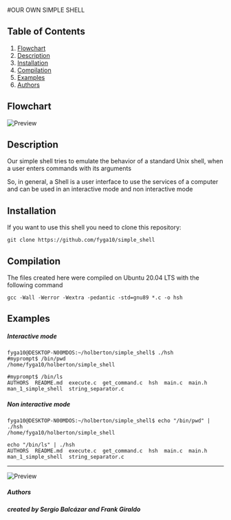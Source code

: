 #OUR OWN SIMPLE SHELL
## Table of Contents
1. [Flowchart](#Flowchart)
2. [Description](#Description)
3. [Installation](#Installation)
4. [Compilation](#installation)
5. [Examples](#examples)
6. [Authors](#Authors)
<h2>Flowchart</h2>

![Preview](https://github.com/fyga10/simple_shell/blob/master/Interactive_shell.drawio.png)
<h2>Description</h2>
<p>Our simple shell tries to emulate the behavior of a standard Unix shell, when a user enters commands with its arguments</p>
<p>So, in general, a Shell is a user interface to use the services of a computer and can be used in an interactive mode and non interactive mode<p>
<h2>Installation</h2>
<p>If you want to use this shell you need to clone this repository:</p>

    git clone https://github.com/fyga10/simple_shell
<h2>Compilation</h2>
</p>The files created here were compiled on Ubuntu 20.04 LTS with the following command</p>

    gcc -Wall -Werror -Wextra -pedantic -std=gnu89 *.c -o hsh
<h2>Examples</h2>
<h5>Interactive mode</h5>

    fyga10@DESKTOP-N00MDOS:~/holberton/simple_shell$ ./hsh
    #myprompt$ /bin/pwd
    /home/fyga10/holberton/simple_shell

    #myprompt$ /bin/ls
    AUTHORS  README.md  execute.c  get_command.c  hsh  main.c  main.h  man_1_simple_shell  string_separator.c
<h5>Non interactive mode</h5>

    fyga10@DESKTOP-N00MDOS:~/holberton/simple_shell$ echo "/bin/pwd" | ./hsh
    /home/fyga10/holberton/simple_shell

    echo "/bin/ls" | ./hsh
    AUTHORS  README.md  execute.c  get_command.c  hsh  main.c  main.h  man_1_simple_shell  string_separator.c

***
![Preview](https://github.com/fyga10/simple_shell/blob/master/download.png)
<h5>Authors</h5>
<strong><em>created by Sergio Balcázar and Frank Giraldo</em></strong>

